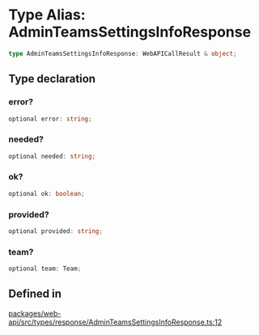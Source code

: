 # Type Alias: AdminTeamsSettingsInfoResponse

```ts
type AdminTeamsSettingsInfoResponse: WebAPICallResult & object;
```

## Type declaration

### error?

```ts
optional error: string;
```

### needed?

```ts
optional needed: string;
```

### ok?

```ts
optional ok: boolean;
```

### provided?

```ts
optional provided: string;
```

### team?

```ts
optional team: Team;
```

## Defined in

[packages/web-api/src/types/response/AdminTeamsSettingsInfoResponse.ts:12](https://github.com/slackapi/node-slack-sdk/blob/main/packages/web-api/src/types/response/AdminTeamsSettingsInfoResponse.ts#L12)
